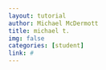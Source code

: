 ```yaml
---
layout: tutorial
author: Michael McDermott
title: michael t.
img: false
categories: [student]
link: #
---
```

